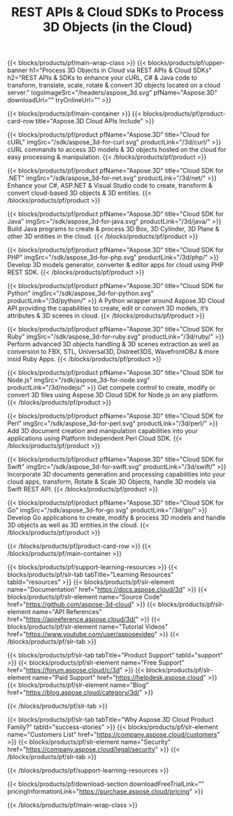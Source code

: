 ﻿---
title: REST APIs & Cloud SDKs to Process 3D Objects (in the Cloud)
description: REST APIs & SDKs to enhance your cURL, C# & Java code to transform, translate, scale, rotate & convert 3D objects located on a cloud server 
weight: 10
url: /family
---

{{< blocks/products/pf/main-wrap-class >}}
{{< blocks/products/pf/upper-banner h1="Process 3D Objects in Cloud via REST APIs & Cloud SDKs" h2="REST APIs & SDKs to enhance your cURL, C# & Java code to transform, translate, scale, rotate & convert 3D objects located on a cloud server." logoImageSrc="/headers/aspose_3d.svg" pfName="Aspose.3D" downloadUrl="" tryOnlineUrl="" >}}

{{< blocks/products/pf/main-container >}}
{{< blocks/products/pf/product-card-row title="Aspose.3D Cloud APIs Include" >}}

{{< blocks/products/pf/product pfName="Aspose.3D" title="Cloud for cURL" imgSrc="/sdk/aspose_3d-for-curl.svg" productLink="/3d/curl/" >}}
cURL commands to access 3D models & 3D objects hosted on the cloud for easy processing & manipulation.
{{< /blocks/products/pf/product >}}

{{< blocks/products/pf/product pfName="Aspose.3D" title="Cloud SDK for .NET" imgSrc="/sdk/aspose_3d-for-net.svg" productLink="/3d/net/" >}}
Enhance your C#, ASP.NET & Visual Studio code to create, transform & convert cloud-based 3D objects & 3D entities.
{{< /blocks/products/pf/product >}}

{{< blocks/products/pf/product pfName="Aspose.3D" title="Cloud SDK for Java" imgSrc="/sdk/aspose_3d-for-java.svg" productLink="/3d/java/" >}}
Build Java programs to create & process 3D Box, 3D Cylinder, 3D Plane & other 3D entities in the cloud.
{{< /blocks/products/pf/product >}}

{{< blocks/products/pf/product pfName="Aspose.3D" title="Cloud SDK for PHP" imgSrc="/sdk/aspose_3d-for-php.svg" productLink="/3d/php/" >}}
Develop 3D models generator, converter & editor apps for cloud using PHP REST SDK.
{{< /blocks/products/pf/product >}}

{{< blocks/products/pf/product pfName="Aspose.3D" title="Cloud SDK for Python" imgSrc="/sdk/aspose_3d-for-python.svg" productLink="/3d/python/" >}}
A Python wrapper around Aspose.3D Cloud API providing the capabilities to create, edit or convert 3D models, it’s attributes & 3D scenes in cloud.
{{< /blocks/products/pf/product >}}

{{< blocks/products/pf/product pfName="Aspose.3D" title="Cloud SDK for Ruby" imgSrc="/sdk/aspose_3d-for-ruby.svg" productLink="/3d/ruby/" >}}
Perform advanced 3D objects handling & 3D scenes extraction as well as conversion to FBX, STL, Universal3D, Distreet3DS, WavefrontOBJ & more insid Ruby Apps.
{{< /blocks/products/pf/product >}}

{{< blocks/products/pf/product pfName="Aspose.3D" title="Cloud SDK for Node.js" imgSrc="/sdk/aspose_3d-for-node.svg" productLink="/3d/nodejs/" >}}
Get compete control to create, modify or convert 3D files using Aspose.3D Cloud SDK for Node.js on any platform.
{{< /blocks/products/pf/product >}}

{{< blocks/products/pf/product pfName="Aspose.3D" title="Cloud SDK for Perl" imgSrc="/sdk/aspose_3d-for-perl.svg" productLink="/3d/perl/" >}}
Add 3D document creation and manipulation capabilities into your applications using Platform Independent Perl Cloud SDK.
{{< /blocks/products/pf/product >}}

{{< blocks/products/pf/product pfName="Aspose.3D" title="Cloud SDK for Swift" imgSrc="/sdk/aspose_3d-for-swift.svg" productLink="/3d/swift/" >}}
Incorporate 3D documents generation and processing capabilities into your cloud apps, transform, Rotate & Scale 3D Objects, handle 3D models via Swift REST API.
{{< /blocks/products/pf/product >}}

{{< blocks/products/pf/product pfName="Aspose.3D" title="Cloud SDK for Go" imgSrc="/sdk/aspose_3d-for-go.svg" productLink="/3d/go/" >}}
Develop Go applications to create, modify & process 3D models and handle 3D objects as well as 3D entities.in the cloud.
{{< /blocks/products/pf/product >}}

{{< /blocks/products/pf/product-card-row >}}
{{< /blocks/products/pf/main-container >}}

{{< blocks/products/pf/support-learning-resources >}}
{{< blocks/products/pf/slr-tab tabTitle="Learning Resources" tabId="resources" >}}
{{< blocks/products/pf/slr-element name="Documentation" href="https://docs.aspose.cloud/3d" >}}
{{< blocks/products/pf/slr-element name="Source Code" href="https://github.com/aspose-3d-cloud" >}}
{{< blocks/products/pf/slr-element name="API References" href="https://apireference.aspose.cloud/3d/" >}}
{{< blocks/products/pf/slr-element name="Tutorial Videos" href="https://www.youtube.com/user/asposevideo" >}}
{{< /blocks/products/pf/slr-tab >}}

{{< blocks/products/pf/slr-tab tabTitle="Product Support" tabId="support" >}}
{{< blocks/products/pf/slr-element name="Free Support" href="https://forum.aspose.cloud/c/3d" >}}
{{< blocks/products/pf/slr-element name="Paid Support" href="https://helpdesk.aspose.cloud" >}}
{{< blocks/products/pf/slr-element name="Blog" href="https://blog.aspose.cloud/category/3d/" >}}

{{< /blocks/products/pf/slr-tab >}}

{{< blocks/products/pf/slr-tab tabTitle="Why Aspose.3D Cloud Product Family?" tabId="success-stories" >}}
{{< blocks/products/pf/slr-element name="Customers List" href="https://company.aspose.cloud/customers" >}}
{{< blocks/products/pf/slr-element name="Security" href="https://company.aspose.cloud/legal/security" >}}
{{< /blocks/products/pf/slr-tab >}}

{{< /blocks/products/pf/support-learning-resources >}}

{{< blocks/products/pf/download-section downloadFreeTrialLink="" pricingInformationLink="https://purchase.aspose.cloud/pricing" >}}

{{< /blocks/products/pf/main-wrap-class >}}
